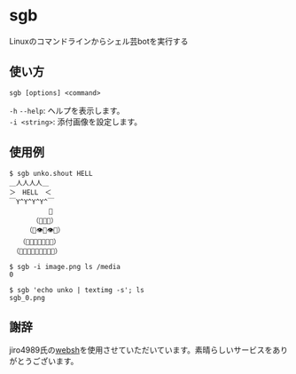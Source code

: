 # sgb
Linuxのコマンドラインからシェル芸botを実行する

## 使い方
`sgb [options] <command>`

`-h` `--help`: ヘルプを表示します。  
`-i <string>`: 添付画像を設定します。

## 使用例
```
$ sgb unko.shout HELL
＿人人人人＿
＞　HELL　＜
￣Y^Y^Y^Y^￣
　　　　　　👑
　　　　（💩💩💩）
　　　（💩👁💩👁💩）
　　（💩💩💩👃💩💩💩）
　（💩💩💩💩👄💩💩💩💩）
 
$ sgb -i image.png ls /media
0

$ sgb 'echo unko | textimg -s'; ls
sgb_0.png
```

## 謝辞
jiro4989氏の[websh](https://websh.jiro4989.com/)を使用させていただいています。素晴らしいサービスをありがとうございます。
